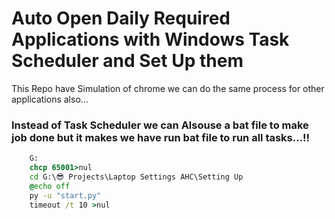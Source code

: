 # Auto Open Daily Required Applications with Windows Task Scheduler and Set Up them

This Repo have Simulation of chrome we can do the same process for other applications also...

### Instead of Task Scheduler we can Alsouse a bat file to make job done but it makes we have run bat file to run all tasks...!!

```bat
    G:
    chcp 65001>nul
    cd G:\😎 Projects\Laptop Settings AHC\Setting Up
    @echo off
    py -u "start.py"
    timeout /t 10 >nul
```
